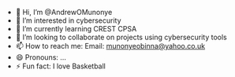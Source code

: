 - 👋 Hi, I’m @AndrewOMunonye
- 👀 I’m interested in cybersecurity
- 🌱 I’m currently learning CREST CPSA
- 💞️ I’m looking to collaborate on projects using cybersecurity tools
- 📫 How to reach me: Email: munonyeobinna@yahoo.co.uk
- 😄 Pronouns: ...
- ⚡ Fun fact: I love Basketball

<!---
AndrewOMunonye/AndrewOMunonye is a ✨ special ✨ repository because its `README.md` (this file) appears on your GitHub profile.
You can click the Preview link to take a look at your changes.
--->
